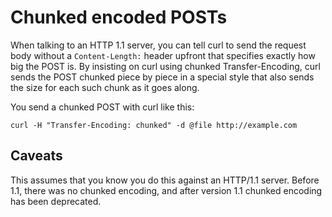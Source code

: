 # Chunked encoded POSTs

When talking to an HTTP 1.1 server, you can tell curl to send the request body
without a `Content-Length:` header upfront that specifies exactly how big the
POST is. By insisting on curl using chunked Transfer-Encoding, curl sends the
POST chunked piece by piece in a special style that also sends the size for
each such chunk as it goes along.

You send a chunked POST with curl like this:

    curl -H "Transfer-Encoding: chunked" -d @file http://example.com

## Caveats

This assumes that you know you do this against an HTTP/1.1 server. Before 1.1,
there was no chunked encoding, and after version 1.1 chunked encoding has been
deprecated.
